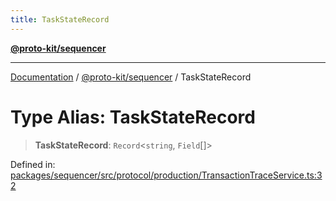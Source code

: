 ```yaml
---
title: TaskStateRecord
---
```


[**@proto-kit/sequencer**](../README.md)

***

[Documentation](../../../README.md) / [@proto-kit/sequencer](../README.md) / TaskStateRecord

# Type Alias: TaskStateRecord

> **TaskStateRecord**: `Record`\<`string`, `Field`[]\>

Defined in: [packages/sequencer/src/protocol/production/TransactionTraceService.ts:32](https://github.com/proto-kit/framework/blob/4d6b3b6da51b3edee0fbf25ce72c1f59ec61e891/packages/sequencer/src/protocol/production/TransactionTraceService.ts#L32)
